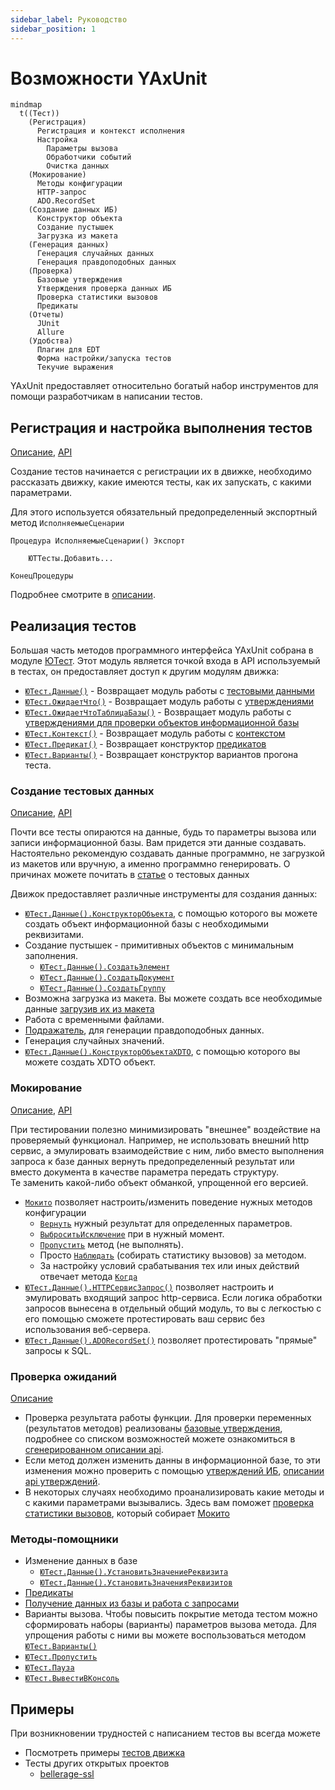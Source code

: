 ```yaml
---
sidebar_label: Руководство
sidebar_position: 1
---
```


# Возможности YAxUnit

```mermaid
mindmap
  t((Тест))
    (Регистрация)
      Регистрация и контекст исполнения
      Настройка
        Параметры вызова
        Обработчики событий
        Очистка данных
    (Мокирование)
      Методы конфигурации
      HTTP-запрос
      ADO.RecordSet
    (Создание данных ИБ)
      Конструктор объекта
      Создание пустышек
      Загрузка из макета
    (Генерация данных)
      Генерация случайных данных
      Генерация правдоподобных данных
    (Проверка)
      Базовые утверждения
      Утверждения проверка данных ИБ
      Проверка статистики вызовов
      Предикаты
    (Отчеты)
      JUnit
      Allure
    (Удобства)
      Плагин для EDT
      Форма настройки/запуска тестов
      Текучие выражения
```

YAxUnit предоставляет относительно богатый набор инструментов для помощи разработчикам в написании тестов.

## Регистрация и настройка выполнения тестов

[Описание](test-registration.md), [API](/api/ЮТТесты)

Создание тестов начинается с регистрации их в движке, необходимо рассказать движку, какие имеются тесты, как их запускать, с какими параметрами.

Для этого используется обязательный предопределенный экспортный метод `ИсполняемыеСценарии`

```bsl
Процедура ИсполняемыеСценарии() Экспорт
    
    ЮТТесты.Добавить...

КонецПроцедуры
```

Подробнее смотрите в [описании](test-registration.md).

## Реализация тестов

Большая часть методов программного интерфейса YAxUnit собрана в модуле [ЮТест](/api/ЮТест). Этот модуль является точкой входа в API используемый в тестах, он предоставляет доступ к другим модулям движка:

* [`ЮТест.Данные()`](/api/ЮТТестовыеДанные) - Возвращает модуль работы с [тестовыми данными](test-data/)
* [`ЮТест.ОжидаетЧто()`](/api/ЮТУтверждения) - Возвращает модуль работы с [утверждениями](assertions/assertions-base.md)
* [`ЮТест.ОжидаетЧтоТаблицаБазы()`](/api/ЮТУтвержденияИБ)  - Возвращает модуль работы с [утверждениями для проверки объектов информационной базы](assertions/assertions-db.md)
* [`ЮТест.Контекст()`](/api/ЮТКонтекстТеста)  - Возвращает модуль работы с [контекстом](context.md)
* [`ЮТест.Предикат()`](/api/ЮТПредикаты)  - Возвращает конструктор [предикатов](predicates.md)
* [`ЮТест.Варианты()`](/api/ЮТКонструкторВариантов)  - Возвращает конструктор вариантов прогона теста.

### Создание тестовых данных

[Описание](test-data/), [API](/api/ЮТТестовыеДанные)

Почти все тесты опираются на данные, будь то параметры вызова или записи информационной базы. Вам придется эти данные создавать.  
Настоятельно рекомендую создавать данные программно, не загрузкой из макетов или вручную, а именно программно генерировать. О причинах можете почитать в [статье](test-data/) о тестовых данных

Движок предоставляет различные инструменты для создания данных:

* [`ЮТест.Данные().КонструкторОбъекта`](/api/ЮТТестовыеДанные#конструкторобъекта), с помощью которого вы можете создать объект информационной базы с необходимыми реквизитами.
* Создание пустышек - примитивных объектов с минимальным заполнения.
  * [`ЮТест.Данные().СоздатьЭлемент`](/api/ЮТТестовыеДанные#создатьэлемент)
  * [`ЮТест.Данные().СоздатьДокумент`](/api/ЮТТестовыеДанные#создатьдокумент)
  * [`ЮТест.Данные().СоздатьГруппу`](/api/ЮТТестовыеДанные#создатьгруппу)
* Возможна загрузка из макета. Вы можете создать все необходимые данные [загрузив их из макета](test-data/load-from-templates.md)
* Работа с временными файлами.
* [Подражатель](/api/ЮТПодражатель), для генерации правдоподобных данных.
* Генерация случайных значений.
* [`ЮТест.Данные().КонструкторОбъектаXDTO`](/api/ЮТТестовыеДанные#конструкторобъектаxdto), с помощью которого вы можете создать XDTO объект.

### Мокирование

[Описание](mocking), [API](/api/Мокито)

При тестировании полезно минимизировать "внешнее" воздействие на проверяемый функционал. Например, не использовать внешний http сервис, а эмулировать взаимодействие с ним, либо вместо выполнения запроса к базе данных вернуть предопределенный результат или вместо документа в качестве параметра передать структуру.  
Те заменить какой-либо объект обманкой, упрощенной его версией.

* [`Мокито`](mocking/mockito/mockito.md) позволяет настроить/изменить поведение нужных методов конфигурации
  * [`Вернуть`](/api/МокитоОбучение#вернуть) нужный результат для определенных параметров.
  * [`ВыброситьИсключение`](/api/МокитоОбучение#выброситьисключение) при в нужный момент.
  * [`Пропустить`](/api/МокитоОбучение#пропустить) метод (не выполнять).
  * Просто [`Наблюдать`](/api/МокитоОбучение#наблюдать) (собирать статистику вызовов) за методом.
  * За настройку условий срабатывания тех или иных действий отвечает метода [`Когда`](/api/МокитоОбучение#когда)
* [`ЮТест.Данные().HTTPСервисЗапрос()`](/api/ЮТТестовыеДанные#httpсервисзапрос) позволяет настроить и эмулировать входящий запрос http-сервиса.
  Если логика обработки запросов вынесена в отдельный общий модуль, то вы с легкостью с его помощью сможете протестировать ваш сервис без использования веб-сервера.
* [`ЮТест.Данные().ADORecordSet()`](/api/ЮТТестовыеДанные#adorecordset) позволяет протестировать "прямые" запросы к SQL.

### Проверка ожиданий

[Описание](assertions/)

* Проверка результата работы функции. Для проверки переменных (результатов методов) реализованы [базовые утверждения](assertions/assertions-base), подробнее со списком возможностей можете ознакомиться в [сгенерированном описании api](/api/ЮТУтверждения).
* Если метод должен изменить данны в информационной базе, то эти изменения можно проверить с помощью [утверждений ИБ](assertions/assertions-db), [описании api утверждений](/api/ЮТУтвержденияИБ).
* В некоторых случаях необходимо проанализировать какие методы и с какими параметрами вызывались. Здесь вам поможет [проверка статистики вызовов](/api/МокитоПроверки#вызовы), который собирает [Мокито](mocking)

### Методы-помощники

* Изменение данных в базе
  * [`ЮТест.Данные().УстановитьЗначениеРеквизита`](/api/ЮТТестовыеДанные#установитьзначениереквизита)
  * [`ЮТест.Данные().УстановитьЗначенияРеквизитов`](/api/ЮТТестовыеДанные#установитьзначенияреквизитов)
* [Предикаты](predicates.md)
* [Получение данных из базы и работа с запросами](auxiliary-modules/queries.md)
* Варианты вызова. Чтобы повысить покрытие метода тестом можно сформировать наборы (варианты) параметров вызова метода. Для упрощения работы с ними вы можете воспользоваться методом [`ЮТест.Варианты()`](/api/ЮТест#варианты)
* [`ЮТест.Пропустить`](/api/ЮТест#пропустить)
* [`ЮТест.Пауза`](/api/ЮТест#пауза)
* [`ЮТест.ВывестиВКонсоль`](/api/ЮТест#вывестивконсоль)

## Примеры

При возникновении трудностей с написанием тестов вы всегда можете

* Посмотреть примеры [тестов движка](https://github.com/bia-technologies/yaxunit/tree/develop/tests/src/CommonModules)
* Тесты других открытых проектов
  * [bellerage-ssl](https://github.com/Bellerage-IT/bellerage-ssl/tree/master/src/cfe/yaxunit/src/CommonModules)
